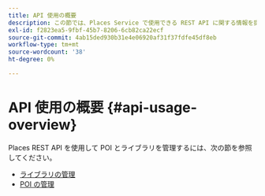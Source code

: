 ```yaml
---
title: API 使用の概要
description: この節では、Places Service で使用できる REST API に関する情報を提供します。
exl-id: f2823ea5-9fbf-45b7-8206-6cb82ca22ecf
source-git-commit: 4ab15ded930b31e4e06920af31f37fdfe45df8eb
workflow-type: tm+mt
source-wordcount: '38'
ht-degree: 0%

---
```


# API 使用の概要 {#api-usage-overview}

Places REST API を使用して POI とライブラリを管理するには、次の節を参照してください。

* [ライブラリの管理](/help/web-service-api/api-usage/manage-libraries/manage-libraries.md)
* [POI の管理](/help/web-service-api/api-usage/manage-pois/manage-pois.md)
